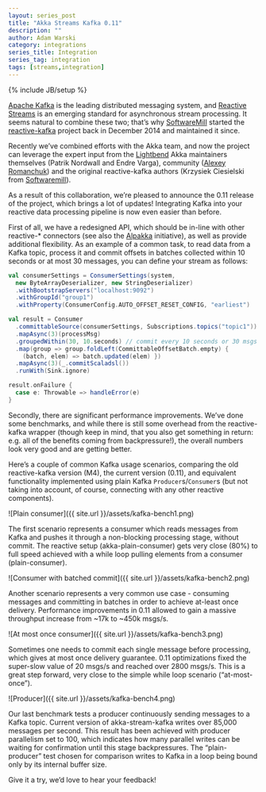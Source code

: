 ```yaml
---
layout: series_post
title: "Akka Streams Kafka 0.11"
description: ""
author: Adam Warski
category: integrations
series_title: Integration
series_tag: integration
tags: [streams,integration]
---
```

{% include JB/setup %}


[Apache Kafka](http://kafka.apache.org) is the leading distributed messaging system, and [Reactive Streams](http://www.reactive-streams.org) is an emerging standard for asynchronous stream processing. It seems natural to combine these two; that’s why [SoftwareMill](https://softwaremill.com) started the [reactive-kafka](https://github.com/akka/reactive-kafka) project back in December 2014 and maintained it since.

Recently we’ve combined efforts with the Akka team, and now the project can leverage the expert input from the [Lightbend](https://www.lightbend.com) Akka maintainers themselves (Patrik Nordwall and Endre Varga), community ([Alexey Romanchuk](https://github.com/13h3r)) and the original reactive-kafka authors (Krzysiek Ciesielski from [Softwaremill](https://softwaremill.com)).

As a result of this collaboration, we’re pleased to announce the 0.11 release of the project, which brings a lot of updates! Integrating Kafka into your reactive data processing pipeline is now even easier than before.

First of all, we have a redesigned API, which should be in-line with other reactive-* connectors (see also the [Alpakka](http://blog.akka.io/integrations/2016/08/23/intro-alpakka) initiative), as well as provide additional flexibility. As an example of a common task, to read data from a Kafka topic, process it and commit offsets in batches collected within 10 seconds or at most 30 messages, you can define your stream as follows:

```scala
val consumerSettings = ConsumerSettings(system, 
  new ByteArrayDeserializer, new StringDeserializer)
  .withBootstrapServers("localhost:9092")
  .withGroupId("group1")
  .withProperty(ConsumerConfig.AUTO_OFFSET_RESET_CONFIG, "earliest")

val result = Consumer
  .committableSource(consumerSettings, Subscriptions.topics("topic1"))
  .mapAsync(3)(processMsg)
  .groupedWithin(30, 10.seconds) // commit every 10 seconds or 30 msgs
  .map(group => group.foldLeft(CommittableOffsetBatch.empty) { 
    (batch, elem) => batch.updated(elem) })
  .mapAsync(3)(_.commitScaladsl())
  .runWith(Sink.ignore)

result.onFailure {
  case e: Throwable => handleError(e)
}
```

Secondly, there are significant performance improvements. We’ve done some benchmarks, and while there is still some overhead from the reactive-kafka wrapper (though keep in mind, that you also get something in return: e.g. all of the benefits coming from backpressure!), the overall numbers look very good and are getting better.

Here’s a couple of common Kafka usage scenarios, comparing the old reactive-kafka version (M4), the current version (0.11), and equivalent functionality implemented using plain Kafka `Producer`s/`Consumer`s (but not taking into account, of course, connecting with any other reactive components).

![Plain consumer]({{ site.url }}/assets/kafka-bench1.png)

The first scenario represents a consumer which reads messages from Kafka and pushes it through a non-blocking processing stage, without commit. The reactive setup (akka-plain-consumer) gets very close (80%) to full speed achieved with a while loop pulling elements from a consumer (plain-consumer).

![Consumer with batched commit]({{ site.url }}/assets/kafka-bench2.png)

Another scenario represents a very common use case - consuming messages and committing in batches in order to achieve at-least once delivery. Performance improvements in 0.11 allowed to gain a massive throughput increase from ~17k to ~450k msgs/s.

![At most once consumer]({{ site.url }}/assets/kafka-bench3.png)

Sometimes one needs to commit each single message before processing, which gives at most once delivery guarantee. 0.11 optimizations fixed the super-slow value of 20 msgs/s and reached over 2800 msgs/s. This is a great step forward, very close to the simple while loop scenario (“at-most-once”).

![Producer]({{ site.url }}/assets/kafka-bench4.png)

Our last benchmark tests a producer continuously sending messages to a Kafka topic. Current version of akka-stream-kafka writes over 85,000 messages per second. This result has been achieved with producer parallelism set to 100, which indicates how many parallel writes can be waiting for confirmation until this stage backpressures. The “plain-producer” test chosen for comparison writes to Kafka in a loop being bound only by its internal buffer size.

Give it a try, we’d love to hear your feedback!


